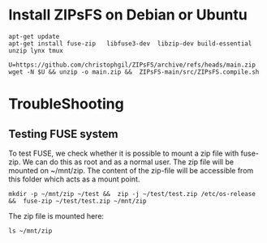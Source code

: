 # Install ZIPsFS on Debian or Ubuntu

    apt-get update
    apt-get install fuse-zip   libfuse3-dev  libzip-dev build-essential unzip lynx tmux

    U=https://github.com/christophgil/ZIPsFS/archive/refs/heads/main.zip
    wget -N $U && unzip -o main.zip &&  ZIPsFS-main/src/ZIPsFS.compile.sh

# TroubleShooting


## Testing FUSE system

To test FUSE, we check whether it is possible to mount a zip file with fuse-zip. We can do this as root and as a normal user.
The zip file will be mounted on ~/mnt/zip. The content of the zip-file will be accessible from this folder which acts as a mount point.

    mkdir -p ~/mnt/zip ~/test &&  zip -j ~/test/test.zip /etc/os-release &&  fuse-zip ~/test/test.zip ~/mnt/zip

The zip file is mounted here:

    ls ~/mnt/zip

